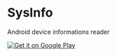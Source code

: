 # SysInfo
Android device informations reader

<a href='https://play.google.com/store/apps/details?id=com.cedleg.sysinfo'><img alt='Get it on Google Play' src='https://play.google.com/intl/en_us/badges/images/generic/en_badge_web_generic.png'/></a>
